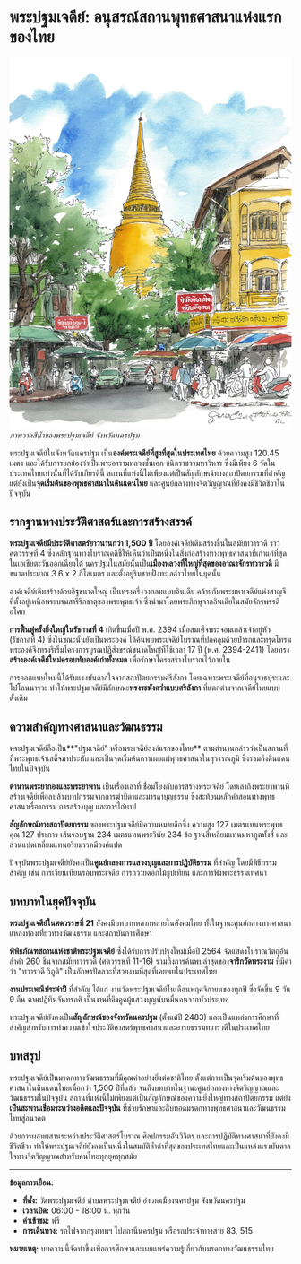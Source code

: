 # พระปฐมเจดีย์: อนุสรณ์สถานพุทธศาสนาแห่งแรกของไทย

![พระปฐมเจดีย์](../images/phra-pathom-chedi-sketch.jpg)
*ภาพวาดสีน้ำของพระปฐมเจดีย์ จังหวัดนครปฐม*

พระปฐมเจดีย์ในจังหวัดนครปฐม เป็น**องค์พระเจดีย์ที่สูงที่สุดในประเทศไทย** ด้วยความสูง 120.45 เมตร และได้รับการยกย่องว่าเป็นพระอารามหลวงชั้นเอก ชนิดราชวรมหาวิหาร ซึ่งมีเพียง 6 วัดในประเทศไทยเท่านั้นที่ได้รับเกียรตินี้ สถานที่แห่งนี้ไม่เพียงแต่เป็นสัญลักษณ์ทางสถาปัตยกรรมที่สำคัญ แต่ยังเป็น**จุดเริ่มต้นของพุทธศาสนาในดินแดนไทย** และศูนย์กลางทางจิตวิญญาณที่ยังคงมีชีวิตชีวาในปัจจุบัน

## รากฐานทางประวัติศาสตร์และการสร้างสรรค์

**พระปฐมเจดีย์มีประวัติศาสตร์ยาวนานกว่า 1,500 ปี** โดยองค์เจดีย์เดิมสร้างขึ้นในสมัยทวารวดี ราวศตวรรษที่ 4 ซึ่งหลักฐานทางโบราณคดีชี้ให้เห็นว่าเป็นหนึ่งในสิ่งก่อสร้างทางพุทธศาสนาที่เก่าแก่ที่สุดในเอเชียตะวันออกเฉียงใต้ นครปฐมในสมัยนั้นเป็น**เมืองหลวงที่ใหญ่ที่สุดของอาณาจักรทวารวดี** มีขนาดประมาณ 3.6 x 2 กิโลเมตร และตั้งอยู่ริมชายฝั่งทะเลอ่าวไทยในยุคนั้น

องค์เจดีย์เดิมสร้างด้วยอิฐขนาดใหญ่ เป็นทรงครึ่งวงกลมแบบอินเดีย คล้ายกับพระมหาเจดีย์แห่งสาญจี ที่ตั้งอยู่เหนือพระบรมสารีริกธาตุของพระพุตธเจ้า ซึ่งนำมาโดยพระภิกษุจากอินเดียในสมัยจักรพรรดิอโศก

**การฟื้นฟูครั้งยิ่งใหญ่ในรัชกาลที่ 4** เกิดขึ้นเมื่อปี พ.ศ. 2394 เมื่อสมเด็จพระจอมเกล้าเจ้าอยู่หัว (รัชกาลที่ 4) ซึ่งในขณะนั้นยังเป็นพระองค์ ได้ค้นพบพระเจดีย์โบราณที่ปกคลุมด้วยป่ารกและทรุดโทรม พระองค์จึงทรงริเริ่มโครงการบูรณปฏิสังขรณ์ขนาดใหญ่ที่ใช้เวลา 17 ปี (พ.ศ. 2394-2411) โดยทรง**สร้างองค์เจดีย์ใหม่ครอบทับองค์เก่าทั้งหมด** เพื่อรักษาโครงสร้างโบราณไว้ภายใน

การออกแบบใหม่นี้ได้รับแรงบันดาลใจจากสถาปัตยกรรมศรีลังกา โดยเฉพาะพระเจดีย์ที่อนุราธปุระและโปโลนนารุวะ ทำให้พระปฐมเจดีย์มีลักษณะ**ทรงระฆังคว่ำแบบศรีลังกา** ที่แตกต่างจากเจดีย์ไทยแบบดั้งเดิม

## ความสำคัญทางศาสนาและวัฒนธรรม

พระปฐมเจดีย์ถือเป็น**"ปฐมเจดีย์" หรือพระเจดีย์องค์แรกของไทย** ตามตำนานกล่าวว่าเป็นสถานที่ที่พระพุทธเจ้าเสด็จมาประทับ และเป็นจุดเริ่มต้นการเผยแผ่พุทธศาสนาในสุวรรณภูมิ ซึ่งรวมถึงดินแดนไทยในปัจจุบัน

**ตำนานพระยากองและพระยาพาน** เป็นเรื่องเล่าที่เชื่อมโยงกับการสร้างพระเจดีย์ โดยเล่าถึงพระยาพานที่สร้างเจดีย์เพื่อลบล้างบาปกรรมจากการฆ่าบิดาและมารดาบุญธรรม ซึ่งสะท้อนหลักคำสอนทางพุทธศาสนาเรื่องกรรม การสร้างบุญ และการไถ่บาป

**สัญลักษณ์ทางสถาปัตยกรรม** ของพระปฐมเจดีย์มีความหมายลึกซึ้ง ความสูง 127 เมตรแทนพระพุทธคุณ 127 ประการ เส้นรอบฐาน 234 เมตรแทนพระวินัย 234 ข้อ ฐานสี่เหลี่ยมแทนมหาภูตทั้งสี่ และส่วนแปดเหลี่ยมแทนอริยมรรคมีองค์แปด

ปัจจุบันพระปฐมเจดีย์ยังคงเป็น**ศูนย์กลางการแสวงบุญและการปฏิบัติธรรม** ที่สำคัญ โดยมีพิธีกรรมสำคัญ เช่น การเวียนเทียนรอบพระเจดีย์ การถวายดอกไม้ธูปเทียน และการฟังพระธรรมเทศนา

## บทบาทในยุคปัจจุบัน

**พระปฐมเจดีย์ในศตวรรษที่ 21** ยังคงมีบทบาทหลากหลายในสังคมไทย ทั้งในฐานะศูนย์กลางทางศาสนา แหล่งท่องเที่ยวทางวัฒนธรรม และสถาบันการศึกษา

**พิพิธภัณฑสถานแห่งชาติพระปฐมเจดีย์** ซึ่งได้รับการปรับปรุงใหม่เมื่อปี 2564 จัดแสดงโบราณวัตถุอันล้ำค่า 260 ชิ้นจากสมัยทวารวดี (ศตวรรษที่ 11-16) รวมถึงการค้นพบล่าสุดของ**จารึกวัดพระงาม** ที่มีคำว่า "ทวารวดี วิภูติ" เป็นอักษรปัลลวะที่สวยงามที่สุดที่เคยพบในประเทศไทย

**งานประเพณีประจำปี** ที่สำคัญ ได้แก่ งานวัดพระปฐมเจดีย์ในเดือนพฤศจิกายนของทุกปี ซึ่งจัดขึ้น 9 วัน 9 คืน ตามปฏิทินจันทรคติ เป็นงานที่ดึงดูดผู้แสวงบุญนับหมื่นคนจากทั่วประเทศ

พระปฐมเจดีย์ยังคงเป็น**สัญลักษณ์ของจังหวัดนครปฐม** (ตั้งแต่ปี 2483) และเป็นแหล่งการศึกษาที่สำคัญสำหรับการทำความเข้าใจประวัติศาสตร์พุทธศาสนาและอารยธรรมทวารวดีในประเทศไทย

## บทสรุป

พระปฐมเจดีย์เป็นมรดกทางวัฒนธรรมที่มีคุณค่าอย่างยิ่งต่อชาติไทย ตั้งแต่การเป็นจุดเริ่มต้นของพุทธศาสนาในดินแดนไทยเมื่อกว่า 1,500 ปีที่แล้ว จนถึงบทบาทในฐานะศูนย์กลางทางจิตวิญญาณและวัฒนธรรมในปัจจุบัน สถานที่แห่งนี้ไม่เพียงแต่เป็นสัญลักษณ์ของความยิ่งใหญ่ทางสถาปัตยกรรม แต่ยัง**เป็นสะพานเชื่อมระหว่างอดีตและปัจจุบัน** ที่ช่วยรักษาและสืบทอดมรดกทางพุทธศาสนาและวัฒนธรรมไทยสู่อนาคต

ด้วยการผสมผสานระหว่างประวัติศาสตร์โบราณ ศิลปกรรมอันวิจิตร และการปฏิบัติทางศาสนาที่ยังคงมีชีวิตชีวา ทำให้พระปฐมเจดีย์ยังคงเป็นหนึ่งในสมบัติล้ำค่าที่สุดของประเทศไทยและเป็นแหล่งแรงบันดาลใจทางจิตวิญญาณสำหรับคนไทยทุกยุคทุกสมัย

---

**ข้อมูลการเยือน:**
- **ที่ตั้ง:** วัดพระปฐมเจดีย์ ตำบลพระปฐมเจดีย์ อำเภอเมืองนครปฐม จังหวัดนครปฐม
- **เวลาเปิด:** 06:00 - 18:00 น. ทุกวัน
- **ค่าเข้าชม:** ฟรี
- **การเดินทาง:** รถไฟจากกรุงเทพฯ ไปสถานีนครปฐม หรือรถประจำทางสาย 83, 515

**หมายเหตุ:** บทความนี้จัดทำขึ้นเพื่อการศึกษาและเผยแพร่ความรู้เกี่ยวกับมรดกทางวัฒนธรรมไทย